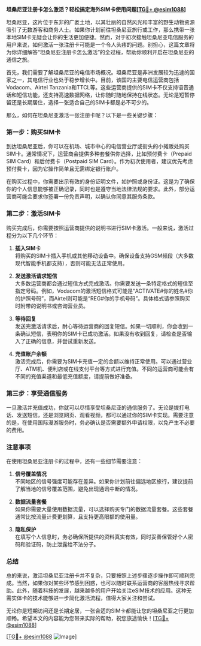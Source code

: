 **坦桑尼亚注册卡怎么激活？轻松搞定海外SIM卡使用问题[[TG💪+ @esim1088](https://t.me/s/esim1088)]**

坦桑尼亚，这片位于东非的广袤土地，以其壮丽的自然风光和丰富的野生动物资源吸引了无数游客和商务人士。如果你计划前往坦桑尼亚旅行或工作，那么携带一张本地SIM卡无疑会让你的生活更加便捷。然而，对于初次接触坦桑尼亚电信服务的用户来说，如何激活一张注册卡可能是一个令人头疼的问题。别担心，这篇文章将为你详细解答“坦桑尼亚注册卡怎么激活”的全过程，帮助你顺利开启在坦桑尼亚的通信之旅。

首先，我们需要了解坦桑尼亚的电信市场概况。坦桑尼亚是非洲发展较为迅速的国家之一，其电信行业也处于稳步增长中。目前，该国的主要电信运营商包括Vodacom、Airtel Tanzania和TTCL等。这些运营商提供的SIM卡不仅支持语音通话和短信功能，还支持高速数据网络，让你随时随地保持在线状态。无论是短暂停留还是长期居住，选择一张适合自己的SIM卡都是必不可少的。

那么，如何在坦桑尼亚激活一张注册卡呢？以下是一些关键步骤：

### 第一步：购买SIM卡

到达坦桑尼亚后，你可以在机场、城市中心的电信营业厅或街头的小摊贩处购买SIM卡。通常情况下，运营商会提供多种套餐供你选择，比如预付费卡（Prepaid SIM Card）和后付费卡（Postpaid SIM Card）。作为初次使用者，建议优先考虑预付费卡，因为它操作简单且无需绑定银行账户。

在购买过程中，你需要出示有效的身份证明文件，如护照或身份证。这是为了确保你的个人信息能够被正确记录，同时也是遵守当地法律法规的要求。此外，部分运营商可能会要求你签署一份免责声明，以确认你同意其服务条款。

### 第二步：激活SIM卡

购买完成后，你需要按照运营商提供的说明书进行SIM卡激活。一般来说，激活过程分为以下几个环节：

1. **插入SIM卡**  
   将购买的SIM卡插入手机或其他移动设备中。确保设备支持GSM频段（大多数现代智能手机都支持），否则可能无法正常使用。

2. **发送激活请求短信**  
   大多数运营商都会通过短信方式完成激活。你需要发送一条特定格式的短信至指定号码。例如，Vodacom的激活短信格式可能是“ACTIVATE#你的姓名#你的护照号码”，而Airtel则可能是“REG#你的手机号码”。具体格式请参照购买时附带的说明书或咨询营业员。

3. **等待回复**  
   发送完激活请求后，耐心等待运营商的回复短信。如果一切顺利，你会收到一条确认短信，表明你的SIM卡已成功激活。如果没有收到回复，请检查是否输入了正确的信息，并尝试重新发送。

4. **充值账户余额**  
   激活完成后，你需要为SIM卡充值一定的金额以维持正常使用。可以通过营业厅、ATM机、便利店或在线支付平台等方式进行充值。不同的运营商可能会有不同的充值渠道和最低充值额度，请提前做好准备。

### 第三步：享受通信服务

一旦激活并充值成功，你就可以尽情享受坦桑尼亚的通信服务了。无论是拨打电话、发送短信，还是浏览网页、观看视频，都可以通过你的SIM卡实现。需要注意的是，在使用国际漫游服务时，务必确认是否需要额外申请权限，以免产生不必要的费用。

### 注意事项

在使用坦桑尼亚注册卡的过程中，还有一些细节需要注意：

1. **信号覆盖情况**  
   不同地区的信号强度可能存在差异。如果你计划前往偏远地区旅行，建议提前了解当地的信号覆盖范围，避免出现通讯中断的情况。

2. **数据流量套餐**  
   如果你需要大量使用数据流量，可以选择购买专门的数据流量套餐。这些套餐通常比按流量计费更划算，且支持更高限额的使用量。

3. **隐私保护**  
   在填写个人信息时，务必确保所提供的资料真实有效，同时妥善保管好个人密码和验证码，防止泄露给不法分子。

### 总结

总的来说，激活坦桑尼亚注册卡并不复杂，只要按照上述步骤逐步操作即可顺利完成。当然，如果你对某些环节感到困惑，也可以随时联系运营商的客服热线寻求帮助。此外，随着科技的发展，越来越多的用户开始关注eSIM技术的应用。这种无需实体卡的技术能够进一步简化激活流程，值得大家关注和尝试。

无论你是短期访问还是长期定居，一张合适的SIM卡都能让您的坦桑尼亚之行更加顺畅。希望本文的内容能为您带来实际的帮助，祝您旅途愉快！[[TG💪+ @esim1088](https://t.me/s/esim1088)]

[[TG💪+ @esim1088](https://t.me/s/esim1088) ![Image](https://i.postimg.cc/4NQfJmqS/Snipaste-2025-05-13-00-14-12.png)]